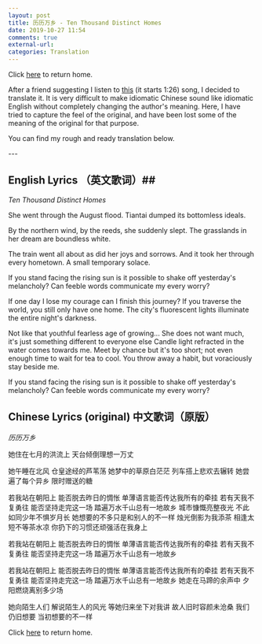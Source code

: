 ```yaml
---
layout: post
title: 历历万乡 - Ten Thousand Distinct Homes
date: 2019-10-27 11:54
comments: true
external-url:
categories: Translation
---
```


Click [here](https://wigdo.github.io/papyrus/) to return home.

After a friend suggesting I listen to [this](https://www.youtube.com/watch?v=gvh5gLt6AZQ) (it starts 1:26) song, I decided to translate it. It is very difficult to make idiomatic Chinese sound like idiomatic English without completely changing the author's meaning. Here, I have tried to capture the feel of the original, and have been lost some of the meaning of the original for that purpose.  
<p>
You can find my rough and ready translation below.
</p>
---

## English Lyrics （英文歌词）##
*Ten Thousand Distinct Homes*
<p>
She went through the August flood. Tiantai dumped its bottomless ideals.
</p>
<p>
By the northern wind, by the reeds, she suddenly slept. The grasslands in her dream are boundless white.
</p>
<p>
The train went all about as did her joys and sorrows.
And it took her through every hometown.
A small temporary solace.
</p>
<p>
If you stand facing the rising sun is it possible to shake off yesterday's melancholy?
Can feeble words communicate my every worry?
</p>
<p>
If one day I lose my courage can I finish this journey?
If you traverse the world, you still only have one home.
The city's fluorescent lights illuminate the entire night's darkness.
</p>
<p>
Not like that youthful fearless age of growing...
She does not want much, it's just something different to everyone else
Candle light refracted in the water comes towards me.
Meet by chance but it's too short; not even enough time to wait for tea to cool.
You throw away a habit, but voraciously stay beside me.
</p>
<p>
If you stand facing the rising sun is it possible to shake off yesterday's melancholy?
Can feeble words communicate my every worry?
</p>

## Chinese Lyrics (original) 中文歌词（原版） ##
*历历万乡*

<p>
她住在七月的洪流上
天台倾倒理想一万丈
</p>

<p>
她午睡在北风
仓皇途经的芦苇荡
她梦中的草原白茫茫
列车搭上悲欢去辗转
她尝遍了每个异乡
限时赠送的糖
</p>
<p>
若我站在朝阳上
能否脱去昨日的惆怅
单薄语言能否传达我所有的牵挂
若有天我不复勇往
能否坚持走完这一场
踏遍万水千山总有一地故乡
城市慷慨亮整夜光
不此如同少年不惧岁月长
她想要的不多只是和别人的不一样
烛光倒影为我添茶
相逢太短不等茶水凉
你扔下的习惯还顽强活在我身上
</p>

<p>
若我站在朝阳上
能否脱去昨日的惆怅
单薄语言能否传达我所有的牵挂
若有天我不复勇往
能否坚持走完这一场
踏遍万水千山总有一地故乡
</p>
<p>
若我站在朝阳上
能否脱去昨日的惆怅
单薄语言能否传达我所有的牵挂
若有天我不复勇往
能否坚持走完这一场
踏遍万水千山总有一地故乡
她走在马蹄的余声中
夕阳燃烧离别多少场
</p>
她向陌生人们
解说陌生人的风光
等她归来坐下对我讲
故人旧时容颜未沧桑
我们仍旧想要
当初想要的不一样


Click [here](https://wigdo.github.io/papyrus/) to return home.
